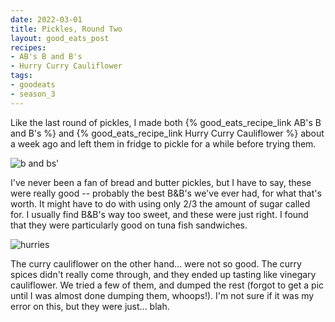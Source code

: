 ```yaml
---
date: 2022-03-01
title: Pickles, Round Two
layout: good_eats_post
recipes:
- AB's B and B's
- Hurry Curry Cauliflower
tags:
- goodeats
- season_3
---
```


Like the last round of pickles, I made both {% good_eats_recipe_link AB's B and B's %}
and {% good_eats_recipe_link Hurry Curry Cauliflower %} about a week ago and left them
in fridge to pickle for a while before trying them.

![b and bs'](https://lh3.googleusercontent.com/pw/AM-JKLUupK5Kb3tb6gHiPLqAkcszEm2WRa30fcSH8_9HtIkiv-lWvnbgV7UnrsZAoYU2e0j7JN27A7RwaFZwwbEVhbu31wkCBJ11AJw1dgMgY8sWFixSFCfRwlgCisjzhj9P3jMJByb7yKq9mFzUfkBiQdqz=w400)

I've never been a fan of bread and butter pickles, but I have to say, these were really
good -- probably the best B&B's we've ever had, for what that's worth. It might have to
do with using only 2/3 the amount of sugar called for. I usually find B&B's way too sweet,
and these were just right. I found that they were particularly good on tuna fish sandwiches.

![hurries](https://lh3.googleusercontent.com/pw/AM-JKLXPcIGnGqtl-pK0L-AwGLeU_I-iSqsrG9agjYZOad2LsZIefXsKlcb_MSeNd6IL4lRYfkighGYnfhdAQji7bBU3vNFttxt0MhGNW2hwBgeeGSeJ8bvyMrvZv3IsUS2hSvhxJGNGy4kblFqlVrGn9okg=w400)

The curry cauliflower on the other hand... were not so good. The curry spices didn't
really come through, and they ended up tasting like vinegary cauliflower. We tried a few
of them, and dumped the rest (forgot to get a pic until I was almost done dumping them,
whoops!). I'm not sure if it was my error on this, but they were just... blah.
